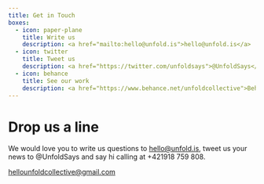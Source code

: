 ```yaml
---
title: Get in Touch
boxes:
  - icon: paper-plane
    title: Write us
    description: <a href="mailto:hello@unfold.is">hello@unfold.is</a>
  - icon: twitter
    title: Tweet us
    description: <a href="https://twitter.com/unfoldsays">@UnfoldSays</a>
  - icon: behance
    title: See our work
    description: <a href="https://www.behance.net/unfoldcollective">Behance Portfolio</a>
---
```

# Drop us a line

We would love you to write us questions to hello@unfold.is, tweet us your news to @UnfoldSays and say hi calling at +421918 759 808.

<a href="mailto:hellounfoldcollective@gmail.com" data-reactid=".0.1.0.4.3">hellounfoldcollective@gmail.com</a>